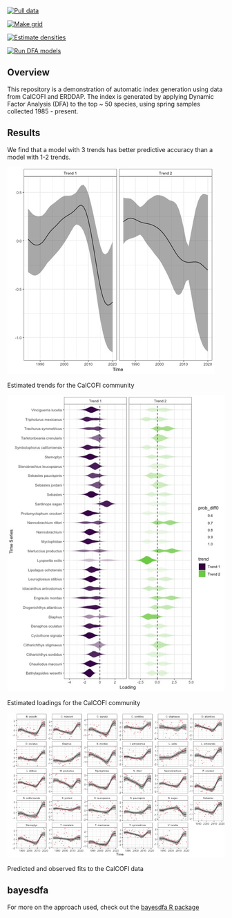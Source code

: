 <!-- README.md is generated from README.Rmd. Please edit that file -->

<!-- badges: start -->

[![Pull
data](https://github.com/ecosystem-state/calcofi-auto/workflows/R-pull-data/badge.svg)](https://github.com/ecosystem-state/calcofi-auto/actions)

[![Make
grid](https://github.com/ecosystem-state/calcofi-auto/workflows/R-gen-grid/badge.svg)](https://github.com/ecosystem-state/calcofi-auto/actions)

[![Estimate
densities](https://github.com/ecosystem-state/calcofi-auto/workflows/R-make-indices/badge.svg)](https://github.com/ecosystem-state/calcofi-auto/actions)

[![Run DFA
models](https://github.com/ecosystem-state/calcofi-auto/workflows/R-run-dfa/badge.svg)](https://github.com/ecosystem-state/calcofi-auto/actions)
<!-- badges: end -->

## Overview

This repository is a demonstration of automatic index generation using
data from CalCOFI and ERDDAP. The index is generated by applying Dynamic
Factor Analysis (DFA) to the top \~ 50 species, using spring samples
collected 1985 - present.

## Results

We find that a model with 3 trends has better predictive accuracy than a
model with 1-2 trends.

<div class="figure">

<img src="figures/trends.jpeg" alt="Estimated trends for the CalCOFI community" width="480" />
<p class="caption">
Estimated trends for the CalCOFI community
</p>

</div>

<div class="figure">

<img src="figures/loadings.jpeg" alt="Estimated loadings for the CalCOFI community" width="528" />
<p class="caption">
Estimated loadings for the CalCOFI community
</p>

</div>

<div class="figure">

<img src="figures/fitted.jpeg" alt="Predicted and observed fits to the CalCOFI data" width="720" />
<p class="caption">
Predicted and observed fits to the CalCOFI data
</p>

</div>

## bayesdfa

For more on the approach used, check out the [bayesdfa R
package](https://fate-ewi.github.io/bayesdfa/)
